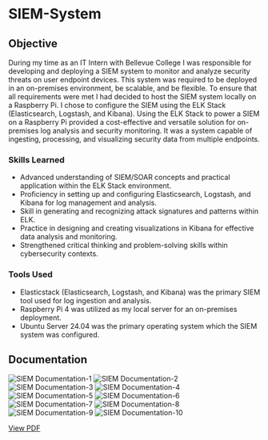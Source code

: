 # SIEM-System

## Objective

During my time as an IT Intern with Bellevue College I was responsible for developing and deploying a SIEM system to monitor and analyze security threats on user endpoint devices. This system was required to be deployed in an on-premises environment, be scalable, and be flexible. To ensure that all requirements were met I had decided to host the SIEM system locally on a Raspberry Pi. I chose to configure the SIEM using the ELK Stack (Elasticsearch, Logstash, and Kibana). Using the ELK Stack to power a SIEM on a Raspberry Pi provided a cost-effective and versatile solution for on-premises log analysis and security monitoring. It was a system capable of ingesting, processing, and visualizing security data from multiple endpoints.

### Skills Learned

- Advanced understanding of SIEM/SOAR concepts and practical application within the ELK Stack environment.
- Proficiency in setting up and configuring Elasticsearch, Logstash, and Kibana for log management and analysis.
- Skill in generating and recognizing attack signatures and patterns within ELK.
- Practice in designing and creating visualizations in Kibana for effective data analysis and monitoring.
- Strengthened critical thinking and problem-solving skills within cybersecurity contexts.

### Tools Used

- Elasticstack (Elasticsearch, Logstash, and Kibana) was the primary SIEM tool used for log ingestion and analysis.
- Raspberry Pi 4 was utilized as my local server for an on-premises deployment.
- Ubuntu Server 24.04 was the primary operating system which the SIEM system was configured.

## Documentation

![SIEM Documentation-1](https://github.com/user-attachments/assets/08b3524a-e3cc-4ebb-a82c-dc7b086323f6)
![SIEM Documentation-2](https://github.com/user-attachments/assets/ca3d08f1-c2b7-4438-b55f-b5a5714e523f)
![SIEM Documentation-3](https://github.com/user-attachments/assets/6a3bfd39-aeb3-43e0-9889-d0d3f05105cb)
![SIEM Documentation-4](https://github.com/user-attachments/assets/acdba065-80e6-4d84-a530-f7c96eb422cd)
![SIEM Documentation-5](https://github.com/user-attachments/assets/7114a31f-cba5-4f3e-9fc0-596bd164b496)
![SIEM Documentation-6](https://github.com/user-attachments/assets/7cbdd792-d504-414c-be75-96daba4c0db9)
![SIEM Documentation-7](https://github.com/user-attachments/assets/e92fbe22-98cb-4486-a327-dcf4f62a9394)
![SIEM Documentation-8](https://github.com/user-attachments/assets/40c28d5c-0643-4970-94b6-a8353e1d89c8)
![SIEM Documentation-9](https://github.com/user-attachments/assets/24bb77e5-c540-4a08-9a4d-adeca31a1183)
![SIEM Documentation-10](https://github.com/user-attachments/assets/29cba3ed-2630-4333-ab53-7b24a9eab379)

[View PDF](https://github.com/joelkoszorus/SIEM-System/blob/main/SIEM%20Documentation.pdf)

